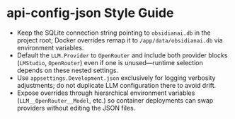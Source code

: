 # api-config-json Style Guide

- Keep the SQLite connection string pointing to `obsidianai.db` in the project root; Docker overrides remap it to `/app/data/obsidianai.db` via environment variables.
- Default the `LLM.Provider` to `OpenRouter` and include both provider blocks (`LMStudio`, `OpenRouter`) even if one is unused—runtime selection depends on these nested settings.
- Use `appsettings.Development.json` exclusively for logging verbosity adjustments; do not duplicate LLM configuration there to avoid drift.
- Expose overrides through hierarchical environment variables (`LLM__OpenRouter__Model`, etc.) so container deployments can swap providers without editing the JSON files.
